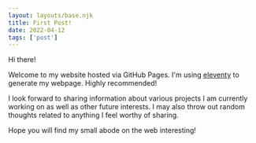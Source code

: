 ```yaml
---
layout: layouts/base.njk
title: First Post!
date: 2022-04-12
tags: ['post']
---
```

<!-- Excerpt Start -->
Hi there!

Welcome to my website hosted via GitHub Pages. I'm using [eleventy](https://www.11ty.dev/) to generate my webpage. Highly recommended!
<!-- Excerpt End -->
I look forward to sharing information about various projects I am currently working on as well as other future interests. I may also throw out random thoughts related to anything I feel worthy of sharing.

Hope you will find my small abode on the web interesting!